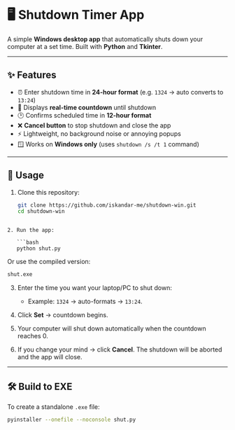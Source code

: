 # 🖥️ Shutdown Timer App

A simple **Windows desktop app** that automatically shuts down your computer at a set time.
Built with **Python** and **Tkinter**.

---

## ✨ Features
- ⏰ Enter shutdown time in **24-hour format** (e.g. `1324` → auto converts to `13:24`)
- 🔄 Displays **real-time countdown** until shutdown
- 🕑 Confirms scheduled time in **12-hour format**
- ❌ **Cancel button** to stop shutdown and close the app
- ⚡ Lightweight, no background noise or annoying popups
- 🪟 Works on **Windows only** (uses `shutdown /s /t 1` command)

---

## 🚀 Usage
1. Clone this repository:
   ```bash
   git clone https://github.com/iskandar-me/shutdown-win.git
   cd shutdown-win
```

2. Run the app:

   ```bash
   python shut.py
   ```

   Or use the compiled version:

   ```bash
   shut.exe
   ```
3. Enter the time you want your laptop/PC to shut down:

   * Example: `1324` → auto-formats → `13:24`.
4. Click **Set** → countdown begins.
5. Your computer will shut down automatically when the countdown reaches 0.
6. If you change your mind → click **Cancel**. The shutdown will be aborted and the app will close.

---

## 🛠️ Build to EXE
To create a standalone `.exe` file:
```bash
pyinstaller --onefile --noconsole shut.py
```
